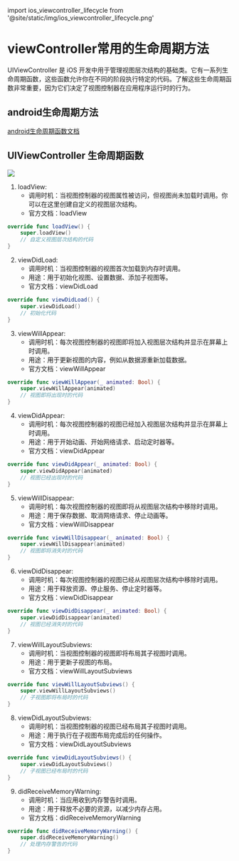 import ios_viewcontroller_lifecycle from '@site/static/img/ios_viewcontroller_lifecycle.png'

# viewController常用的生命周期方法

UIViewController 是 iOS 开发中用于管理视图层次结构的基础类。它有一系列生命周期函数，这些函数允许你在不同的阶段执行特定的代码。了解这些生命周期函数非常重要，因为它们决定了视图控制器在应用程序运行时的行为。

## android生命周期方法

[android生命周期函数文档](../../android/life_cycle.md)

## UIViewController 生命周期函数

<img src={ios_viewcontroller_lifecycle} width={300} />

1. loadView:
    - 调用时机：当视图控制器的视图属性被访问，但视图尚未加载时调用。你可以在这里创建自定义的视图层次结构。
    - 官方文档：loadView

```swift
override func loadView() {
    super.loadView()
    // 自定义视图层次结构的代码
}
```

2. viewDidLoad:
    - 调用时机：当视图控制器的视图首次加载到内存时调用。
    - 用途：用于初始化视图、设置数据、添加子视图等。
    - 官方文档：viewDidLoad

```swift
override func viewDidLoad() {
    super.viewDidLoad()
    // 初始化代码
}
```

3. viewWillAppear:
    - 调用时机：每次视图控制器的视图即将加入视图层次结构并显示在屏幕上时调用。
    - 用途：用于更新视图的内容，例如从数据源重新加载数据。
    - 官方文档：viewWillAppear

```swift
override func viewWillAppear(_ animated: Bool) {
    super.viewWillAppear(animated)
    // 视图即将出现时的代码
}
```

4. viewDidAppear:
    - 调用时机：每次视图控制器的视图已经加入视图层次结构并显示在屏幕上时调用。
    - 用途：用于开始动画、开始网络请求、启动定时器等。
    - 官方文档：viewDidAppear

```swift
override func viewDidAppear(_ animated: Bool) {
    super.viewDidAppear(animated)
    // 视图已经出现时的代码
}
```

5. viewWillDisappear:
    - 调用时机：每次视图控制器的视图即将从视图层次结构中移除时调用。
    - 用途：用于保存数据、取消网络请求、停止动画等。
    - 官方文档：viewWillDisappear

```swift
override func viewWillDisappear(_ animated: Bool) {
    super.viewWillDisappear(animated)
    // 视图即将消失时的代码
}
```

6. viewDidDisappear:
    - 调用时机：每次视图控制器的视图已经从视图层次结构中移除时调用。
    - 用途：用于释放资源、停止服务、停止定时器等。
    - 官方文档：viewDidDisappear

```swift
override func viewDidDisappear(_ animated: Bool) {
    super.viewDidDisappear(animated)
    // 视图已经消失时的代码
}
```

7. viewWillLayoutSubviews:
    - 调用时机：当视图控制器的视图即将布局其子视图时调用。
    - 用途：用于更新子视图的布局。
    - 官方文档：viewWillLayoutSubviews

```swift
override func viewWillLayoutSubviews() {
    super.viewWillLayoutSubviews()
    // 子视图即将布局时的代码
}
```

8. viewDidLayoutSubviews:
    - 调用时机：当视图控制器的视图已经布局其子视图时调用。
    - 用途：用于执行在子视图布局完成后的任何操作。
    - 官方文档：viewDidLayoutSubviews

```swift
override func viewDidLayoutSubviews() {
    super.viewDidLayoutSubviews()
    // 子视图已经布局时的代码
}
```

9. didReceiveMemoryWarning:
    - 调用时机：当应用收到内存警告时调用。
    - 用途：用于释放不必要的资源，以减少内存占用。
    - 官方文档：didReceiveMemoryWarning

```swift
override func didReceiveMemoryWarning() {
    super.didReceiveMemoryWarning()
    // 处理内存警告的代码
}
```
